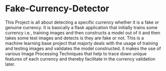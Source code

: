 # Fake-Currency-Detector
This Project is all about detecting a specific currency whether it is a fake or genuine currency.
It is basically a flask application that initially trains some currency i.e., training images and then constructs a model out of it and then takes some test images and detects is they are fake or not.
This is a machine learning base project that majorly deals with the usage of training and testing images and validates the model constructed.
it makes the use of various Image Processing Techniques that help to trace down unique features of each currency and thereby facilitate in the currency validation later.
